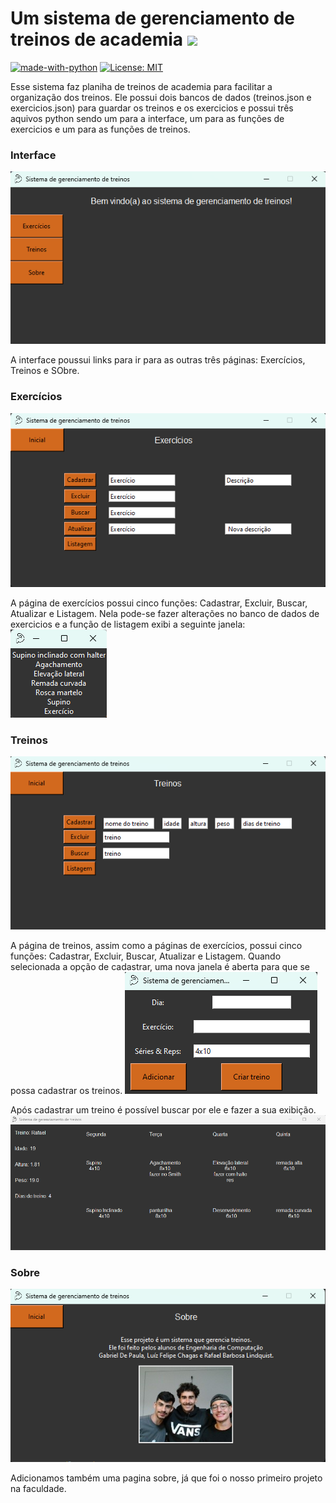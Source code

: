 # Um sistema de gerenciamento de treinos de academia <img src="gym_86590.ico">

[![made-with-python](https://img.shields.io/badge/Made%20with-Python-1f425f.svg)](https://www.python.org/) [![License: MIT](https://img.shields.io/badge/License-MIT-yellow.svg)](https://opensource.org/licenses/MIT)

Esse sistema faz planiha de treinos de academia para facilitar a organização dos treinos. Ele possui dois bancos de dados (treinos.json e exercicios.json) para guardar os treinos e os exercicios e possui três aquivos python sendo um para a interface, um para as funções de exercicios e um para as funções de treinos. 

### Interface
<img src="imagens/Captura de tela 2024-11-25 084052.png">

A interface poussui links para ir para as outras três páginas: Exercícios, Treinos e SObre.

### Exercícios
<img src="imagens\Captura de tela 2024-11-21 170514.png">

A página de exercícios possui cinco funções: Cadastrar, Excluir, Buscar, Atualizar e Listagem. Nela pode-se fazer alterações no banco de dados de exercicios e a função de listagem exibi a seguinte janela: <img src="imagens\Captura de tela 2024-11-25 084502.png">

### Treinos 
<img src="imagens\Captura de tela 2024-11-21 170717.png">

A página de treinos, assim como a páginas de exercícios, possui cinco funções: Cadastrar, Excluir, Buscar, Atualizar e Listagem. Quando selecionada a opção de cadastrar, uma nova janela é aberta para que se possa cadastrar os treinos. 
<img src="imagens\Captura de tela 2024-11-25 090108.png">

Após cadastrar um treino é possível buscar por ele e fazer a sua exibição.
<img src="imagens\Captura de tela 2024-11-14 230326.png">

### Sobre
<img src="imagens\Captura de tela 2024-11-21 171214.png">

Adicionamos também uma pagina sobre, já que foi o nosso primeiro projeto na faculdade. 

